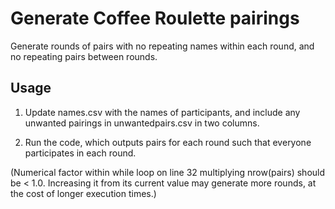 # Generate Coffee Roulette pairings

Generate rounds of pairs with no repeating names within each round, and no repeating pairs between rounds.

## Usage

1. Update names.csv with the names of participants, and include any unwanted pairings in unwantedpairs.csv in two columns.

1. Run the code, which outputs pairs for each round such that everyone participates in each round.

(Numerical factor within while loop on line 32 multiplying nrow(pairs) should be < 1.0. Increasing it from its current value may generate more rounds, at the cost of longer execution times.)
